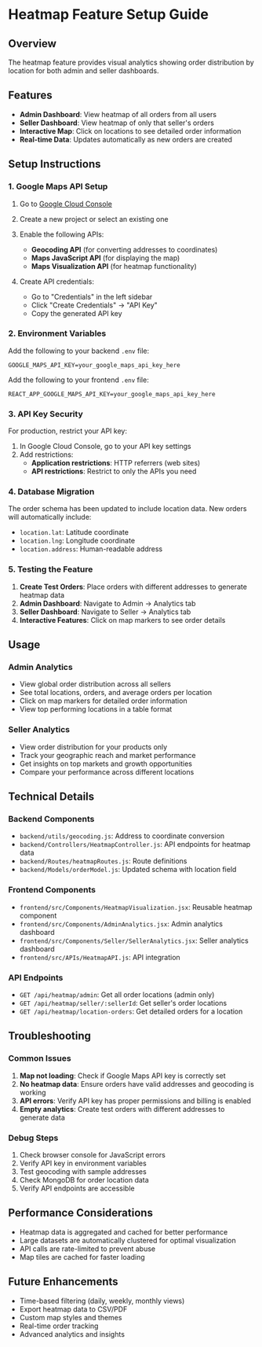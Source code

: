 # Heatmap Feature Setup Guide

## Overview
The heatmap feature provides visual analytics showing order distribution by location for both admin and seller dashboards.

## Features
- **Admin Dashboard**: View heatmap of all orders from all users
- **Seller Dashboard**: View heatmap of only that seller's orders
- **Interactive Map**: Click on locations to see detailed order information
- **Real-time Data**: Updates automatically as new orders are created

## Setup Instructions

### 1. Google Maps API Setup

1. Go to [Google Cloud Console](https://console.cloud.google.com/)
2. Create a new project or select an existing one
3. Enable the following APIs:
   - **Geocoding API** (for converting addresses to coordinates)
   - **Maps JavaScript API** (for displaying the map)
   - **Maps Visualization API** (for heatmap functionality)

4. Create API credentials:
   - Go to "Credentials" in the left sidebar
   - Click "Create Credentials" → "API Key"
   - Copy the generated API key

### 2. Environment Variables

Add the following to your backend `.env` file:

```env
GOOGLE_MAPS_API_KEY=your_google_maps_api_key_here
```

Add the following to your frontend `.env` file:

```env
REACT_APP_GOOGLE_MAPS_API_KEY=your_google_maps_api_key_here
```

### 3. API Key Security

For production, restrict your API key:
1. In Google Cloud Console, go to your API key settings
2. Add restrictions:
   - **Application restrictions**: HTTP referrers (web sites)
   - **API restrictions**: Restrict to only the APIs you need

### 4. Database Migration

The order schema has been updated to include location data. New orders will automatically include:
- `location.lat`: Latitude coordinate
- `location.lng`: Longitude coordinate  
- `location.address`: Human-readable address

### 5. Testing the Feature

1. **Create Test Orders**: Place orders with different addresses to generate heatmap data
2. **Admin Dashboard**: Navigate to Admin → Analytics tab
3. **Seller Dashboard**: Navigate to Seller → Analytics tab
4. **Interactive Features**: Click on map markers to see order details

## Usage

### Admin Analytics
- View global order distribution across all sellers
- See total locations, orders, and average orders per location
- Click on map markers for detailed order information
- View top performing locations in a table format

### Seller Analytics  
- View order distribution for your products only
- Track your geographic reach and market performance
- Get insights on top markets and growth opportunities
- Compare your performance across different locations

## Technical Details

### Backend Components
- `backend/utils/geocoding.js`: Address to coordinate conversion
- `backend/Controllers/HeatmapController.js`: API endpoints for heatmap data
- `backend/Routes/heatmapRoutes.js`: Route definitions
- `backend/Models/orderModel.js`: Updated schema with location field

### Frontend Components
- `frontend/src/Components/HeatmapVisualization.jsx`: Reusable heatmap component
- `frontend/src/Components/AdminAnalytics.jsx`: Admin analytics dashboard
- `frontend/src/Components/Seller/SellerAnalytics.jsx`: Seller analytics dashboard
- `frontend/src/APIs/HeatmapAPI.js`: API integration

### API Endpoints
- `GET /api/heatmap/admin`: Get all order locations (admin only)
- `GET /api/heatmap/seller/:sellerId`: Get seller's order locations
- `GET /api/heatmap/location-orders`: Get detailed orders for a location

## Troubleshooting

### Common Issues

1. **Map not loading**: Check if Google Maps API key is correctly set
2. **No heatmap data**: Ensure orders have valid addresses and geocoding is working
3. **API errors**: Verify API key has proper permissions and billing is enabled
4. **Empty analytics**: Create test orders with different addresses to generate data

### Debug Steps

1. Check browser console for JavaScript errors
2. Verify API key in environment variables
3. Test geocoding with sample addresses
4. Check MongoDB for order location data
5. Verify API endpoints are accessible

## Performance Considerations

- Heatmap data is aggregated and cached for better performance
- Large datasets are automatically clustered for optimal visualization
- API calls are rate-limited to prevent abuse
- Map tiles are cached for faster loading

## Future Enhancements

- Time-based filtering (daily, weekly, monthly views)
- Export heatmap data to CSV/PDF
- Custom map styles and themes
- Real-time order tracking
- Advanced analytics and insights 